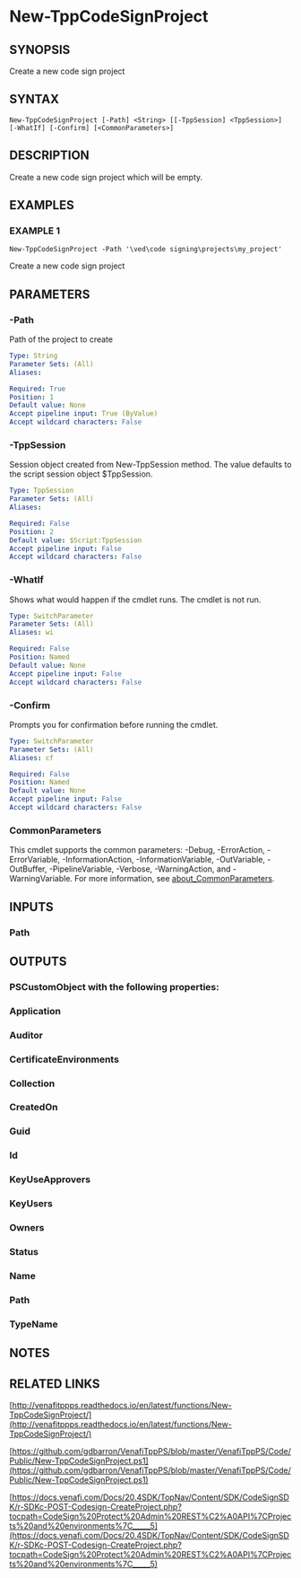 # New-TppCodeSignProject

## SYNOPSIS
Create a new code sign project

## SYNTAX

```
New-TppCodeSignProject [-Path] <String> [[-TppSession] <TppSession>] [-WhatIf] [-Confirm] [<CommonParameters>]
```

## DESCRIPTION
Create a new code sign project which will be empty.

## EXAMPLES

### EXAMPLE 1
```
New-TppCodeSignProject -Path '\ved\code signing\projects\my_project'
```

Create a new code sign project

## PARAMETERS

### -Path
Path of the project to create

```yaml
Type: String
Parameter Sets: (All)
Aliases:

Required: True
Position: 1
Default value: None
Accept pipeline input: True (ByValue)
Accept wildcard characters: False
```

### -TppSession
Session object created from New-TppSession method. 
The value defaults to the script session object $TppSession.

```yaml
Type: TppSession
Parameter Sets: (All)
Aliases:

Required: False
Position: 2
Default value: $Script:TppSession
Accept pipeline input: False
Accept wildcard characters: False
```

### -WhatIf
Shows what would happen if the cmdlet runs.
The cmdlet is not run.

```yaml
Type: SwitchParameter
Parameter Sets: (All)
Aliases: wi

Required: False
Position: Named
Default value: None
Accept pipeline input: False
Accept wildcard characters: False
```

### -Confirm
Prompts you for confirmation before running the cmdlet.

```yaml
Type: SwitchParameter
Parameter Sets: (All)
Aliases: cf

Required: False
Position: Named
Default value: None
Accept pipeline input: False
Accept wildcard characters: False
```

### CommonParameters
This cmdlet supports the common parameters: -Debug, -ErrorAction, -ErrorVariable, -InformationAction, -InformationVariable, -OutVariable, -OutBuffer, -PipelineVariable, -Verbose, -WarningAction, and -WarningVariable. For more information, see [about_CommonParameters](http://go.microsoft.com/fwlink/?LinkID=113216).

## INPUTS

### Path
## OUTPUTS

### PSCustomObject with the following properties:
###     Application
###     Auditor
###     CertificateEnvironments
###     Collection
###     CreatedOn
###     Guid
###     Id
###     KeyUseApprovers
###     KeyUsers
###     Owners
###     Status
###     Name
###     Path
###     TypeName
## NOTES

## RELATED LINKS

[http://venafitppps.readthedocs.io/en/latest/functions/New-TppCodeSignProject/](http://venafitppps.readthedocs.io/en/latest/functions/New-TppCodeSignProject/)

[https://github.com/gdbarron/VenafiTppPS/blob/master/VenafiTppPS/Code/Public/New-TppCodeSignProject.ps1](https://github.com/gdbarron/VenafiTppPS/blob/master/VenafiTppPS/Code/Public/New-TppCodeSignProject.ps1)

[https://docs.venafi.com/Docs/20.4SDK/TopNav/Content/SDK/CodeSignSDK/r-SDKc-POST-Codesign-CreateProject.php?tocpath=CodeSign%20Protect%20Admin%20REST%C2%A0API%7CProjects%20and%20environments%7C_____5](https://docs.venafi.com/Docs/20.4SDK/TopNav/Content/SDK/CodeSignSDK/r-SDKc-POST-Codesign-CreateProject.php?tocpath=CodeSign%20Protect%20Admin%20REST%C2%A0API%7CProjects%20and%20environments%7C_____5)

